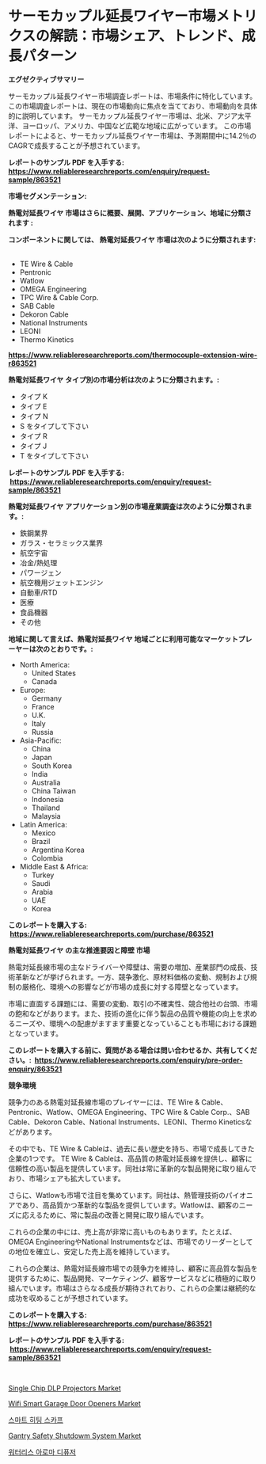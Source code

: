 <p><h1>サーモカップル延長ワイヤー市場メトリクスの解読：市場シェア、トレンド、成長パターン</h1></p><p><strong>エグゼクティブサマリー</strong></p>
<p><p>サーモカップル延長ワイヤー市場調査レポートは、市場条件に特化しています。この市場調査レポートは、現在の市場動向に焦点を当てており、市場動向を具体的に説明しています。 サーモカップル延長ワイヤー市場は、北米、アジア太平洋、ヨーロッパ、アメリカ、中国など広範な地域に広がっています。 この市場レポートによると、サーモカップル延長ワイヤー市場は、予測期間中に14.2％のCAGRで成長することが予想されています。</p></p>
<p><strong>レポートのサンプル PDF を入手する: <a href="https://www.reliableresearchreports.com/enquiry/request-sample/863521">https://www.reliableresearchreports.com/enquiry/request-sample/863521</a></strong></p>
<p><strong>市場セグメンテーション:</strong></p>
<p><strong> 熱電対延長ワイヤ 市場はさらに概要、展開、アプリケーション、地域に分類されます :</strong></p>
<p><strong>コンポーネントに関しては、 熱電対延長ワイヤ 市場は次のように分類されます: &nbsp;</strong></p>
<p><ul><li>TE Wire & Cable</li><li>Pentronic</li><li>Watlow</li><li>OMEGA Engineering</li><li>TPC Wire & Cable Corp.</li><li>SAB Cable</li><li>Dekoron Cable</li><li>National Instruments</li><li>LEONI</li><li>Thermo Kinetics</li></ul></p>
<p><strong><a href="https://www.reliableresearchreports.com/thermocouple-extension-wire-r863521">https://www.reliableresearchreports.com/thermocouple-extension-wire-r863521</a></strong></p>
<p><strong> 熱電対延長ワイヤ タイプ別の市場分析は次のように分類されます。:</strong></p>
<p><ul><li>タイプ K</li><li>タイプ E</li><li>タイプ N</li><li>S をタイプして下さい</li><li>タイプ R</li><li>タイプ J</li><li>T をタイプして下さい</li></ul></p>
<p><strong>レポートのサンプル PDF を入手する: &nbsp;<a href="https://www.reliableresearchreports.com/enquiry/request-sample/863521">https://www.reliableresearchreports.com/enquiry/request-sample/863521</a></strong></p>
<p><strong> 熱電対延長ワイヤ アプリケーション別の市場産業調査は次のように分類されます。:</strong></p>
<p><ul><li>鉄鋼業界</li><li>ガラス・セラミックス業界</li><li>航空宇宙</li><li>冶金/熱処理</li><li>パワージェン</li><li>航空機用ジェットエンジン</li><li>自動車/RTD</li><li>医療</li><li>食品機器</li><li>その他</li></ul></p>
<p><strong>地域に関して言えば、熱電対延長ワイヤ 地域ごとに利用可能なマーケットプレーヤーは次のとおりです。:</strong></p>
<p><ul>
    <li>
        North America:
        <ul>
            <li>United States</li>
            <li>Canada</li>
        </ul>
    </li>
    <li>
        Europe:
        <ul>
            <li>Germany</li>
            <li>France</li>
            <li>U.K.</li>
            <li>Italy</li>
            <li>Russia</li>
        </ul>
    </li>
    <li>
        Asia-Pacific:
        <ul>
            <li>China</li>
            <li>Japan</li>
            <li>South Korea</li>
            <li>India</li>
            <li>Australia</li>
            <li>China Taiwan</li>
            <li>Indonesia</li>
            <li>Thailand</li>
            <li>Malaysia</li>
        </ul>
    </li>
    <li>
        Latin America:
        <ul>
            <li>Mexico</li>
            <li>Brazil</li>
            <li>Argentina Korea</li>
            <li>Colombia</li>
        </ul>
    </li>
    <li>
        Middle East & Africa:
        <ul>
            <li>Turkey</li>
            <li>Saudi</li>
            <li>Arabia</li>
            <li>UAE</li>
            <li>Korea</li>
        </ul>
    </li>
    </ul></p>
<p><strong>このレポートを購入する: &nbsp;<a href="https://www.reliableresearchreports.com/purchase/863521">https://www.reliableresearchreports.com/purchase/863521</a></strong></p>
<p><strong>熱電対延長ワイヤ の主な推進要因と障壁 市場</strong></p>
<p><p>熱電対延長線市場の主なドライバーや障壁は、需要の増加、産業部門の成長、技術革新などが挙げられます。一方、競争激化、原材料価格の変動、規制および規制の厳格化、環境への影響などが市場の成長に対する障壁となっています。</p><p>市場に直面する課題には、需要の変動、取引の不確実性、競合他社の台頭、市場の飽和などがあります。また、技術の進化に伴う製品の品質や機能の向上を求めるニーズや、環境への配慮がますます重要となっていることも市場における課題となっています。</p></p>
<p><strong>このレポートを購入する前に、質問がある場合は問い合わせるか、共有してください。:&nbsp; <a href="https://www.reliableresearchreports.com/enquiry/pre-order-enquiry/863521">https://www.reliableresearchreports.com/enquiry/pre-order-enquiry/863521</a></strong></p>
<p><strong>競争環境</strong></p>
<p><p>競争力のある熱電対延長線市場のプレイヤーには、TE Wire & Cable、Pentronic、Watlow、OMEGA Engineering、TPC Wire & Cable Corp.、SAB Cable、Dekoron Cable、National Instruments、LEONI、Thermo Kineticsなどがあります。</p><p>その中でも、TE Wire & Cableは、過去に長い歴史を持ち、市場で成長してきた企業の1つです。 TE Wire & Cableは、高品質の熱電対延長線を提供し、顧客に信頼性の高い製品を提供しています。同社は常に革新的な製品開発に取り組んでおり、市場シェアも拡大しています。</p><p>さらに、Watlowも市場で注目を集めています。同社は、熱管理技術のパイオニアであり、高品質かつ革新的な製品を提供しています。Watlowは、顧客のニーズに応えるために、常に製品の改善と開発に取り組んでいます。</p><p>これらの企業の中には、売上高が非常に高いものもあります。たとえば、OMEGA EngineeringやNational Instrumentsなどは、市場でのリーダーとしての地位を確立し、安定した売上高を維持しています。</p><p>これらの企業は、熱電対延長線市場での競争力を維持し、顧客に高品質な製品を提供するために、製品開発、マーケティング、顧客サービスなどに積極的に取り組んでいます。市場はさらなる成長が期待されており、これらの企業は継続的な成功を収めることが予想されています。</p></p>
<p><strong>このレポートを購入する: &nbsp; <a href="https://www.reliableresearchreports.com/purchase/863521">https://www.reliableresearchreports.com/purchase/863521</a></strong></p>
<p><strong>レポートのサンプル PDF を入手する: &nbsp;<a href="https://www.reliableresearchreports.com/enquiry/request-sample/863521">https://www.reliableresearchreports.com/enquiry/request-sample/863521</a></strong><strong></strong></p>
<p>&nbsp;</p>
<p><p><a href="https://www.linkedin.com/pulse/single-chip-dlp-projectors-market-outlook-industry-overview-vn7ec?trackingId=7et6Zmo7fzttbmTTW77dBw%3D%3D">Single Chip DLP Projectors Market</a></p><p><a href="https://www.linkedin.com/pulse/decoding-wifi-smart-garage-door-openers-market-metrics-k2bee">Wifi Smart Garage Door Openers Market</a></p><p><a href="https://github.com/KellyLyncyh543964/Market-Research-Report-List-1/blob/main/218787453782.md">스마트 히팅 스카프</a></p><p><a href="https://github.com/arionmp/Market-Research-Report-List-3/blob/main/gantry-safety-shutdowm-system-market.md">Gantry Safety Shutdowm System Market</a></p><p><a href="https://github.com/rcabello548/Market-Research-Report-List-1/blob/main/655344353783.md">워터리스 아로마 디퓨저</a></p></p>
